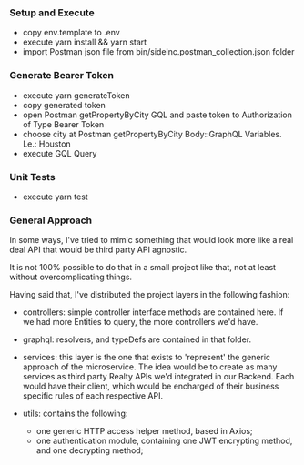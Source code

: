 ### Setup and Execute

* copy env.template to .env
* execute yarn install && yarn start
* import Postman json file from bin/sideInc.postman_collection.json folder

### Generate Bearer Token

* execute yarn generateToken
* copy generated token
* open Postman getPropertyByCity GQL and paste token to Authorization of Type Bearer Token
* choose city at Postman getPropertyByCity Body::GraphQL Variables. I.e.: Houston
* execute GQL Query

### Unit Tests

* execute yarn test

### General Approach

In some ways, I've tried to mimic something that would look more like a real deal 
API that would be third party API agnostic. 

It is not 100% possible to do that in a small project like that, not at least without overcomplicating
things. 

Having said that, I've distributed the project layers in the following fashion:

- controllers: simple controller interface methods are contained here. If we had more Entities to query, the more controllers we'd have. 

- graphql: resolvers, and typeDefs are contained in that folder. 

- services: this layer is the one that exists to 'represent' the generic approach of the microservice. The idea would be to create as many services as third party Realty APIs we'd
integrated in our Backend. Each would have their client, which would be encharged of their business specific rules of each respective API. 

- utils: contains the following: 
  - one generic HTTP access helper method, based in Axios;
  - one authentication module, containing one JWT encrypting method, and one decrypting method;

